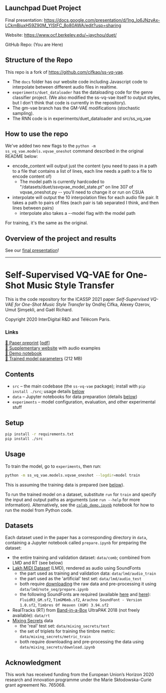 Launchpad Duet Project
-------------------------------------------------------
Final presentation: https://docs.google.com/presentation/d/1ng_lo6JNzyAx-LCkmBjuxH59Z90M_YIStFC_8o80AWA/edit?usp=sharing

Website: https://www.ocf.berkeley.edu/~jaychou/duet/

GitHub Repo: (You are Here)

## Structure of the Repo

This repo is a fork of https://github.com/cifkao/ss-vq-vae.

- The `docs` folder has our website code including Javascript code to interpolate between different audio files in realtime.
- `experiments/duet_dataloader` has the dataloading code for the genre classifier project. (We also modified the ss-vq-vae itself to output styles, but I don't think that code is currently in the repository).
- The gm-vae branch has the GM-VAE modifications (stochastic sampling).
- The RNN code is in experiments/duet_dataloader and src/ss_vq_vae

## How to use the repo

We've added two new flags to the `python -m ss_vq_vae.models.vqvae_oneshot` command described in the original README below:
- encode_content will output just the content (you need to pass in a path to a file that contains a list of lines, each line needs a path to a file to encode content of)
  - The model path is currently hardcoded to "/datasets/duet/ssvqvae_model_state.pt" on line 307 of vqvae_oneshot.py -- you'll need to change it or run on CSUA
- interpolate will output the 10 interpolation files for each audio file pair. It takes a path to pairs of files (each pair is tab separated I think, and then lines between pairs)
  - interpolate also takes a --model flag with the model path

For training, it's the same as the original.

## Overview of the project and results

See our [final presentation](https://docs.google.com/presentation/d/1ng_lo6JNzyAx-LCkmBjuxH59Z90M_YIStFC_8o80AWA/edit?usp=sharing)! 

--------------------------------------------------------


Self-Supervised VQ-VAE for One-Shot Music Style Transfer
========================================================

This is the code repository for the ICASSP 2021 paper 
*Self-Supervised VQ-VAE for One-Shot Music Style Transfer*
by Ondřej Cífka, Alexey Ozerov, Umut Şimşekli, and Gaël Richard.

Copyright 2020 InterDigital R&D and Télécom Paris.

### Links
[:microscope: Paper preprint](https://arxiv.org/abs/2102.05749) [[pdf](https://arxiv.org/pdf/2102.05749.pdf)]  
[:musical_note: Supplementary website](https://adasp.telecom-paris.fr/s/ss-vq-vae) with audio examples  
[:microphone: Demo notebook](https://colab.research.google.com/github/cifkao/ss-vq-vae/blob/main/experiments/colab_demo.ipynb)  
[:brain: Trained model parameters](https://adasp.telecom-paris.fr/rc-ext/demos_companion-pages/vqvae_examples/ssvqvae_model_state.pt) (212 MB)

Contents
--------

- `src` – the main codebase (the `ss-vq-vae` package); install with `pip install ./src`; usage details [below](#Usage)
- `data` – Jupyter notebooks for data preparation (details [below](#Datasets))
- `experiments` – model configuration, evaluation, and other experimental stuff

Setup
-----

```sh
pip install -r requirements.txt
pip install ./src
```

Usage
-----

To train the model, go to `experiments`, then run:
```sh
python -m ss_vq_vae.models.vqvae_oneshot --logdir=model train
```
This is assuming the training data is prepared (see [below](#Datasets)).

To run the trained model on a dataset, substitute `run` for `train` and specify the input and output paths as arguments (use `run --help` for more information).
Alternatively, see the [`colab_demo.ipynb`](./experiments/colab_demo.ipynb) notebook for how to run the model from Python code.

Datasets
--------
Each dataset used in the paper has a corresponding directory in `data`, containing a Jupyter notebook called `prepare.ipynb` for preparing the dataset:
- the entire training and validation dataset: `data/comb`; combined from LMD and RT (see below)
- [Lakh MIDI Dataset](https://colinraffel.com/projects/lmd/) (LMD), rendered as audio using SoundFonts
  - the part used as training and validation data: `data/lmd/audio_train`
  - the part used as the 'artificial' test set: `data/lmd/audio_test`
  - both require [downloading](http://hog.ee.columbia.edu/craffel/lmd/lmd_full.tar.gz) the raw data and pre-processing it using `data/lmd/note_seq/prepare.ipynb`
  - the following SoundFonts are required (available [here](https://packages.debian.org/buster/fluid-soundfont-gm) and [here](https://musescore.org/en/handbook/soundfonts-and-sfz-files#list)): `FluidR3_GM.sf2`, `TimGM6mb.sf2`, `Arachno SoundFont - Version 1.0.sf2`, `Timbres Of Heaven (XGM) 3.94.sf2`
- RealTracks (RT) from [Band-in-a-Box](https://www.pgmusic.com/) UltraPAK 2018 (not freely available): `data/rt`
- [Mixing Secrets](https://www.cambridge-mt.com/ms/mtk/) data
  - the 'real' test set: `data/mixing_secrets/test`
  - the set of triplets for training the timbre metric: `data/mixing_secrets/metric_train`
  - both require downloading and pre-processing the data using `data/mixing_secrets/download.ipynb`

Acknowledgment
--------------
This work has received funding from the European Union’s Horizon 2020 research and innovation
programme under the Marie Skłodowska-Curie grant agreement No. 765068.
